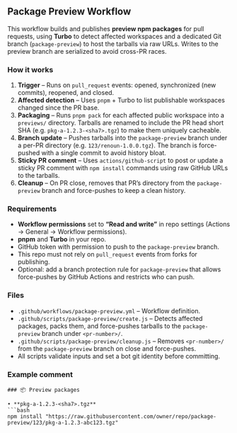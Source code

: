 ## Package Preview Workflow

This workflow builds and publishes **preview npm packages** for pull requests, using **Turbo** to detect affected workspaces and a dedicated Git branch (`package-preview`) to host the tarballs via raw URLs. Writes to the preview branch are serialized to avoid cross-PR races.

### How it works

1. **Trigger** – Runs on `pull_request` events: opened, synchronized (new commits), reopened, and closed.
2. **Affected detection** – Uses `pnpm` + Turbo to list publishable workspaces changed since the PR base.
3. **Packaging** – Runs `pnpm pack` for each affected public workspace into a `previews/` directory. Tarballs are renamed to include the PR head short SHA (e.g. `pkg-a-1.2.3-<sha7>.tgz`) to make them uniquely cacheable.
4. **Branch update** – Pushes tarballs into the `package-preview` branch under a per-PR directory (e.g. `123/renoun-1.0.0.tgz`). The branch is force-pushed with a single commit to avoid history bloat.
5. **Sticky PR comment** – Uses `actions/github-script` to post or update a sticky PR comment with `npm install` commands using raw GitHub URLs to the tarballs.
6. **Cleanup** – On PR close, removes that PR’s directory from the `package-preview` branch and force-pushes to keep a clean history.

### Requirements

- **Workflow permissions** set to **“Read and write”** in repo settings (Actions → General → Workflow permissions).
- **pnpm** and **Turbo** in your repo.
- GitHub token with permission to push to the `package-preview` branch.
- This repo must not rely on `pull_request` events from forks for publishing.
- Optional: add a branch protection rule for `package-preview` that allows force-pushes by GitHub Actions and restricts who can push.

### Files

- `.github/workflows/package-preview.yml` – Workflow definition.
- `.github/scripts/package-preview/create.js` – Detects affected packages, packs them, and force-pushes tarballs to the `package-preview` branch under `<pr-number>/`.
- `.github/scripts/package-preview/cleanup.js` – Removes `<pr-number>/` from the `package-preview` branch on close and force-pushes.
- All scripts validate inputs and set a bot git identity before committing.

### Example comment

````
### 📦 Preview packages

• **pkg-a-1.2.3-<sha7>.tgz**
```bash
npm install "https://raw.githubusercontent.com/owner/repo/package-preview/123/pkg-a-1.2.3-abc123.tgz"
````
